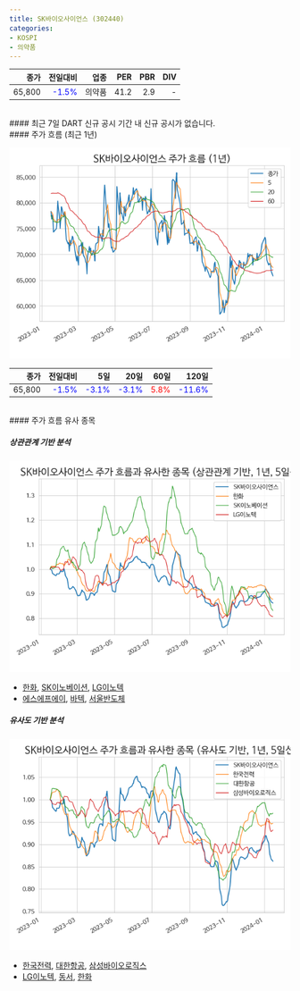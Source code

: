 ```yaml
---
title: SK바이오사이언스 (302440)
categories:
- KOSPI
- 의약품
---
```


|**종가**|**전일대비**|**업종**|**PER**|**PBR**|**DIV**|
|-------:|-----------:|-------:|------:|------:|------:|
|65,800|<span style="color: blue">-1.5%</span>|의약품|41.2|2.9|-|

<!-- more -->

<br>
#### 최근 7일 DART 신규 공시
기간 내 신규 공시가 없습니다.

<br>
#### 주가 흐름 (최근 1년)

![302440](/assets/images/stock/302440.png)

|**종가**|**전일대비**|**5일**|**20일**|**60일**|**120일**|
|---:|-------:|--:|---:|---:|----:|
|65,800|<span style="color: blue">-1.5%</span>|<span style="color: blue">-3.1%</span>|<span style="color: blue">-3.1%</span>|<span style="color: red">5.8%</span>|<span style="color: blue">-11.6%</span>|

<br>
#### 주가 흐름 유사 종목

##### 상관관계 기반 분석

![302440](/assets/images/stock/302440_corr.png)
- [한화](/000880/), [SK이노베이션](/096770/), [LG이노텍](/011070/)
- [에스에프에이](/056190/), [바텍](/043150/), [서울반도체](/046890/)

##### 유사도 기반 분석

![302440](/assets/images/stock/302440_sim.png)
- [한국전력](/015760/), [대한항공](/003490/), [삼성바이오로직스](/207940/)
- [LG이노텍](/011070/), [동서](/026960/), [한화](/000880/)